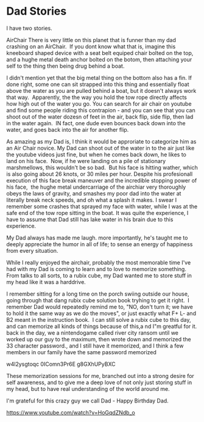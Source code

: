 # Dad Stories

I have two stories.

AirChair
There is very little on this planet that is funner than my dad crashing on an AirChair.  If you dont know what that is, imagine this kneeboard shaped device with a seat belt equiped chair bolted on the top, and a hughe metal death anchor bolted on the botom, then attaching your self to the thing then being drug behind a boat.  

I didn't mention yet that the big metal thing on the bottom also has a fin. If done right, some one can sit strapped into this thing and essentially float above the water as you are pulled behind a boat, but it doesn't always work that way.  Apparently, the the way you hold the tow rope directly affects how high out of the water you go. You can search for air chair on youtube and find some people riding this contrapion - and you can see that you can shoot out of the water dozesn of feet in the air, back flip, side flip, then lad in the water again.  IN fact, one dude even bounces back down into the water, and goes back into the air for another flip.

As amazing as my Dad is, I think it would be approriate to categorize him as an Air Chair novice. My Dad can shoot out of the water in to the air just like the youtube videos just fine, but when he comes back down, he likes to land on his face.  Now, if he were landing on a pile of stationary marshmellows, this wouldn't be so bad.  But his face is hitting wather, which is also going about 26 knots, or 30 miles per hour. Despite his profesionall execution of this face break maneuver and the incredible stopping power of his face,  the hughe metal undercarriage of the airchiar very thoroughly obeys the laws of gravity, and smashes my poor dad into the water at literally break neck speeds, and oh what a splash it makes. I swear I remember some crashes that sprayed my face with water, while I was at the safe end of the tow rope sitting in the boat. It was quite the experience, I have to assume that Dad still has lake water in his brain due to this experience.

My Dad always has made me laugh. more importantly, he's taught me to deeply appreciate the humor in all of life; to sense an energy of happiness from every situation.

While I really enjoyed the airchair, probably the most memorable time I've had with my Dad is coming to learn and to love to memorize something. From talks to all sorts, to a rubix cube, my Dad wanted me to store stuff in my head like it was a harddrive.

I remember sitting for a long time on the porch swiing outside our house, going through that dang rubix cube solution book tryhing to get it right.  I remember Dad would repeatedly remind me to, "NO, don't turn it; we have to hold it the same way as we do the moves", or just exactly what F+ L- and B2 meant in the instruction book.  I can still solve a rubix cube to this day, and can memorize all kinds of things because of this,a nd I"m greatful for it. back in the day, we a nintendogame called river city ransom until we worked up our guy to the maximum, then wrote down and memorized the 33 character password., and I still have it memorized, and I think a few members in our family have the same password memorized

w4l2ysgtoqc
0IComn3Pr6E
g8GXhUPyBXC

These memorization sessions for me, branched out into a strong desire for self awareness, and to give me a deep love of not only just storing stuff in my head, but to have real understanding of the world around me.  

I'm grateful for this crazy guy we call Dad - Happy Birthday Dad.

<https://www.youtube.com/watch?v=HoGqdZNdb_o>
